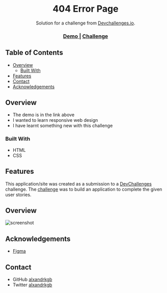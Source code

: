 <h1 align="center">404 Error Page</h1>

<div align="center">
   Solution for a challenge from  <a href="http://devchallenges.io" target="_blank">Devchallenges.io</a>.
</div>

<div align="center">
  <h3>
    <a href="https://404errorpage-devchallenge.netlify.app/">
      Demo
     </a>
    <span> | </span>
    <a href="https://devchallenges.io/challenges/wBunSb7FPrIepJZAg0sY">
      Challenge
    </a>
  </h3>
</div>

<!-- TABLE OF CONTENTS -->

## Table of Contents

- [Overview](#overview)
  - [Built With](#built-with)
- [Features](#features)
- [Contact](#contact)
- [Acknowledgements](#acknowledgements)

<!-- OVERVIEW -->

## Overview
- The demo is in the link above
- I wanted to learn responsive web design
- I have learnt something new with this challenge


### Built With

<!-- This section should list any major frameworks that you built your project using. Here are a few examples.-->

- HTML
- CSS


## Features

<!-- List the features of your application or follow the template. Don't share the figma file here :) -->

This application/site was created as a submission to a [DevChallenges](https://devchallenges.io/challenges) challenge. The [challenge](https://devchallenges.io/challenges/wBunSb7FPrIepJZAg0sY) was to build an application to complete the given user stories.

## Overview

![screenshot](https://github.com/y0gyekye/404ErrorPage/blob/main/screenshot.png)

## Acknowledgements

<!-- This section should list any articles or add-ons/plugins that helps you to complete the project. This is optional but it will help you in the future. For exmpale -->
- [Figma](https://figma.com/)


## Contact

- GitHub [alxandrkgb](https://github.com/alxandrkgb)
- Twitter [alxandrkgb](https://twitter.com/alxandrkgb)
